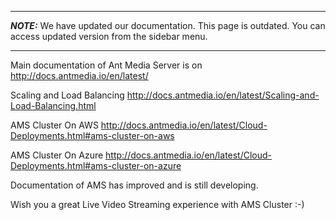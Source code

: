 ***
**_NOTE:_** We have updated our documentation. This page is outdated. You can access updated version from the sidebar menu.
***
Main documentation of Ant Media Server is on
http://docs.antmedia.io/en/latest/

Scaling and Load Balancing
http://docs.antmedia.io/en/latest/Scaling-and-Load-Balancing.html

AMS Cluster On AWS
http://docs.antmedia.io/en/latest/Cloud-Deployments.html#ams-cluster-on-aws

AMS Cluster On Azure
http://docs.antmedia.io/en/latest/Cloud-Deployments.html#ams-cluster-on-azure

Documentation of AMS has improved and is still developing.

Wish you a great Live Video Streaming experience with AMS Cluster :-)